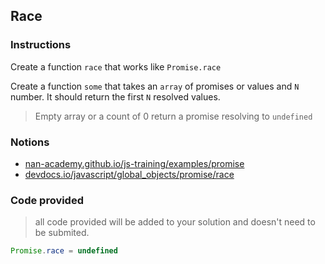 ## Race

### Instructions

Create a function `race` that works like `Promise.race`

Create a function `some` that takes an `array` of promises or values
and `N` number. It should return the first `N` resolved values.
> Empty array or a count of 0 return a promise resolving to `undefined`


### Notions

- [nan-academy.github.io/js-training/examples/promise](https://nan-academy.github.io/js-training/examples/promise.js)
- [devdocs.io/javascript/global_objects/promise/race](https://devdocs.io/javascript/global_objects/promise/race)


### Code provided

> all code provided will be added to your solution and doesn't need to be submited.

```js
Promise.race = undefined
```
